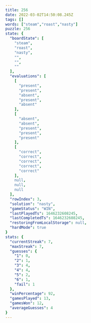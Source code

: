 ```yaml
---
title: 256
date: 2022-03-02T14:50:08.245Z
tags: []
words: ["steam","roast","nasty"]
puzzle: 256
state: {
  "boardState": [
    "steam",
    "roast",
    "nasty",
    "",
    "",
    ""
  ],
  "evaluations": [
    [
      "present",
      "present",
      "absent",
      "present",
      "absent"
    ],
    [
      "absent",
      "absent",
      "present",
      "present",
      "present"
    ],
    [
      "correct",
      "correct",
      "correct",
      "correct",
      "correct"
    ],
    null,
    null,
    null
  ],
  "rowIndex": 3,
  "solution": "nasty",
  "gameStatus": "WIN",
  "lastPlayedTs": 1646232608245,
  "lastCompletedTs": 1646232608245,
  "restoringFromLocalStorage": null,
  "hardMode": true
}
stats: {
  "currentStreak": 7,
  "maxStreak": 7,
  "guesses": {
    "1": 0,
    "2": 1,
    "3": 4,
    "4": 4,
    "5": 2,
    "6": 1,
    "fail": 1
  },
  "winPercentage": 92,
  "gamesPlayed": 13,
  "gamesWon": 12,
  "averageGuesses": 4
}
---
```


<!-- more -->
